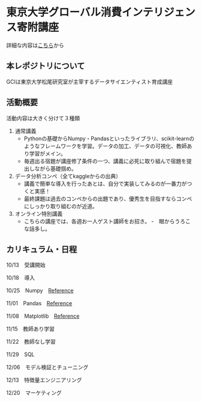 # 東京大学グローバル消費インテリジェンス寄附講座
詳細な内容は[こちら](https://gci.t.u-tokyo.ac.jp/gci-2022-winter/)から
## 本レポジトリについて
GCIは東京大学松尾研究室が主宰するデータサイエンティスト育成講座
## 活動概要
活動内容は大きく分けて３種類
1. 通常講義
    - Pythonの基礎からNumpy・Pandasといったライブラリ、scikit-learnのようなフレームワークを学習。データの加工、データの可視化、教師あり学習がメイン。
    - 毎週出る宿題が講座修了条件の一つ、講義に必死に取り組んで宿題を提出しながら基礎掴め。
2. データ分析コンペ（全てkaggleからの出典）
    - 講義で簡単な導入を行ったあとは、自分で実装してみるのが一番力がつくと実感！
    - 最終課題は過去のコンペからの出題であり、優秀生を目指すならコンペにしっかり取り組むのが近道。
3. オンライン特別講義
    - こちらの講座では、各週お一人ゲスト講師をお招き。
    -　眼からうろこな話多し。
## カリキュラム・日程

10/13　受講開始

10/18　導入

10/25　Numpy　[Reference](https://numpy.org/doc/stable/reference/index.html)

11/01　Pandas　[Reference](https://pandas.pydata.org/docs/reference/index.html)

11/08　Matplotlib　[Reference](https://matplotlib.org/stable/api/index.html)

11/15　教師あり学習

11/22　教師なし学習

11/29　SQL

12/06　モデル検証とチューニング

12/13　特徴量エンジニアリング

12/20　マーケティング
